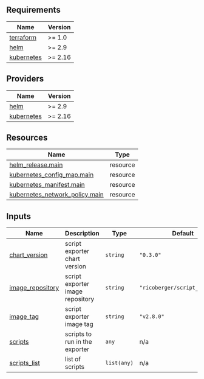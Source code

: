 <!-- BEGIN_TF_DOCS -->
## Requirements

| Name | Version |
|------|---------|
| <a name="requirement_terraform"></a> [terraform](#requirement\_terraform) | >= 1.0 |
| <a name="requirement_helm"></a> [helm](#requirement\_helm) | >= 2.9 |
| <a name="requirement_kubernetes"></a> [kubernetes](#requirement\_kubernetes) | >= 2.16 |

## Providers

| Name | Version |
|------|---------|
| <a name="provider_helm"></a> [helm](#provider\_helm) | >= 2.9 |
| <a name="provider_kubernetes"></a> [kubernetes](#provider\_kubernetes) | >= 2.16 |

## Resources

| Name | Type |
|------|------|
| [helm_release.main](https://registry.terraform.io/providers/hashicorp/helm/latest/docs/resources/release) | resource |
| [kubernetes_config_map.main](https://registry.terraform.io/providers/hashicorp/kubernetes/latest/docs/resources/config_map) | resource |
| [kubernetes_manifest.main](https://registry.terraform.io/providers/hashicorp/kubernetes/latest/docs/resources/manifest) | resource |
| [kubernetes_network_policy.main](https://registry.terraform.io/providers/hashicorp/kubernetes/latest/docs/resources/network_policy) | resource |

## Inputs

| Name | Description | Type | Default | Required |
|------|-------------|------|---------|:--------:|
| <a name="input_chart_version"></a> [chart\_version](#input\_chart\_version) | script exporter chart version | `string` | `"0.3.0"` | no |
| <a name="input_image_repository"></a> [image\_repository](#input\_image\_repository) | script exporter image repository | `string` | `"ricoberger/script_exporter"` | no |
| <a name="input_image_tag"></a> [image\_tag](#input\_image\_tag) | script exporter image tag | `string` | `"v2.8.0"` | no |
| <a name="input_scripts"></a> [scripts](#input\_scripts) | scripts to run in the exporter | `any` | n/a | yes |
| <a name="input_scripts_list"></a> [scripts\_list](#input\_scripts\_list) | list of scripts | `list(any)` | n/a | yes |
<!-- END_TF_DOCS -->